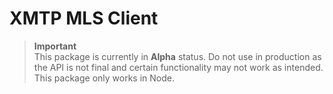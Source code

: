 # XMTP MLS Client

> **Important**  
> This package is currently in **Alpha** status. Do not use in production as the API is not final and certain functionality may not work as intended. This package only works in Node.
